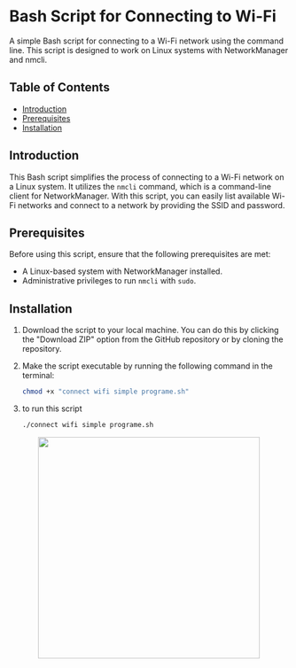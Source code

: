 
   # Bash Script for Connecting to Wi-Fi

A simple Bash script for connecting to a Wi-Fi network using the command line. This script is designed to work on Linux systems with NetworkManager and nmcli.

## Table of Contents

- [Introduction](#introduction)
- [Prerequisites](#prerequisites)
- [Installation](#installation)
<!--- [Usage](#usage)
- [Contributing](#contributing)
- [License](#license)
- [Author](#author)-->

## Introduction

This Bash script simplifies the process of connecting to a Wi-Fi network on a Linux system. It utilizes the `nmcli` command, which is a command-line client for NetworkManager. With this script, you can easily list available Wi-Fi networks and connect to a network by providing the SSID and password.

## Prerequisites

Before using this script, ensure that the following prerequisites are met:

- A Linux-based system with NetworkManager installed.
- Administrative privileges to run `nmcli` with `sudo`.

## Installation

1. Download the script to your local machine. You can do this by clicking the "Download ZIP" option from the GitHub repository or by cloning the repository.

3. Make the script executable by running the following command in the terminal:

   ```bash
   chmod +x "connect wifi simple programe.sh"
4. to run this script
   ```bash
   ./connect wifi simple programe.sh
<p align="center">
<img src="https://github.com/kanchana66/kanchana66/blob/main/other.gif/bannerbox.gif" width="400" heigth="400"  />
</p>
